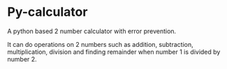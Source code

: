 # Py-calculator
A python based 2 number calculator with error prevention.

It can do operations on 2 numbers such as addition, subtraction, 
multiplication, division and finding remainder when number 1 is 
divided by number 2.
